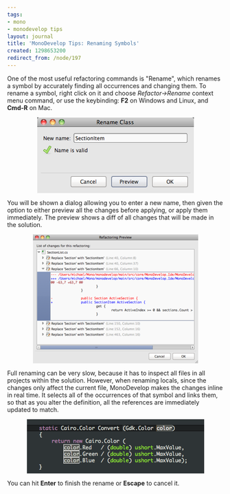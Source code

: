 ```yaml
---
tags:
- mono
- monodevelop tips
layout: journal
title: 'MonoDevelop Tips: Renaming Symbols'
created: 1298653200
redirect_from: /node/197
---
```

One of the most useful refactoring commands is "Rename", which renames a symbol by accurately finding all occurrences and changing them. To rename a symbol, right click on it and choose _Refactor->Rename_ context menu command, or use the keybinding: <strong>F2</strong> on Windows and Linux, and <strong>Cmd-R</strong> on Mac.<!--break-->

<a href="/files/images/md-tips/rename-dialog.png" rel="lightbox[md_tips_rename]" title="The Rename dialog"><img src="/files/images/md-tips/t/rename-dialog.png" alt="The Rename dialog" style="max-width:98%; display:block;margin-left:auto;margin-right:auto;" /></a>

You will be shown a dialog allowing you to enter a new name, then given the option to either preview all the changes before applying, or apply them immediately. The preview shows a diff of all changes that will be made in the solution.

<a href="/files/images/md-tips/rename-preview.png" rel="lightbox[md_tips_rename]" title="Rename Preview"><img src="/files/images/md-tips/t/rename-preview.png" alt="Rename Preview" style="max-width:98%; display:block;margin-left:auto;margin-right:auto;" /></a>

Full renaming can be very slow, because it has to inspect all files in all projects within the solution. However, when renaming locals, since the changes only affect the current file, MonoDevelop makes the changes inline in real time. It selects all of the occurrences of that symbol and links them, so that as you alter the definition, all the references are immediately updated to match.

<a href="/files/images/md-tips/rename-inline.png" rel="lightbox[md_tips_rename]" title="Inline Renaming"><img src="/files/images/md-tips/t/rename-inline.png" alt="Inline Renaming" style="max-width:98%; display:block;margin-left:auto;margin-right:auto;" /></a>

You can hit <strong>Enter</strong> to finish the rename or <strong>Escape</strong> to cancel it.
